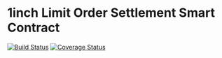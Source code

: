 # 1inch Limit Order Settlement Smart Contract

[![Build Status](https://github.com/1inch/limit-order-settlement/workflows/CI/badge.svg)](https://github.com/1inch/limit-order-settlement/actions)
[![Coverage Status](https://codecov.io/gh/1inch/limit-order-settlement/branch/master/graph/badge.svg?token=ZtdQHKURYO)](https://codecov.io/gh/1inch/limit-order-settlement)
